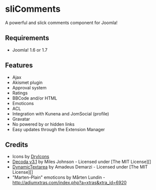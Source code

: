 # sliComments #

A powerful and slick comments component for Joomla!

## Requirements ##

* Joomla! 1.6 or 1.7

## Features ##

* Ajax
* Akismet plugin
* Approval system
* Ratings
* BBCode and/or HTML
* Emoticons
* ACL 
* Integration with Kunena and JomSocial (profile)
* Gravatar
* No powered by or hidden links
* Easy updates through the Extension Manager

## Credits ##

* Icons by [DryIcons](http://dryicons.com)
* [Decoda v3.1](https://github.com/milesj/php-decoda) by Miles Johnson - Licensed under [The MIT License][]
* [DynamicTextarea](https://github.com/amadeus/DynamicTextarea-Mootools-Class) by Amadeus Demarzi - Licensed under [The MIT License][]
* "Marten-Plain" emoticons by Mårten Lundin - http://adiumxtras.com/index.php?a=xtras&xtra_id=6920

[MIT License]: http://opensource.org/licenses/mit-license.php